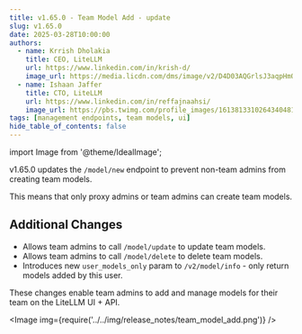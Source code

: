```yaml
---
title: v1.65.0 - Team Model Add - update
slug: v1.65.0
date: 2025-03-28T10:00:00
authors:
  - name: Krrish Dholakia
    title: CEO, LiteLLM
    url: https://www.linkedin.com/in/krish-d/
    image_url: https://media.licdn.com/dms/image/v2/D4D03AQGrlsJ3aqpHmQ/profile-displayphoto-shrink_400_400/B4DZSAzgP7HYAg-/0/1737327772964?e=1749686400&v=beta&t=Hkl3U8Ps0VtvNxX0BNNq24b4dtX5wQaPFp6oiKCIHD8
  - name: Ishaan Jaffer
    title: CTO, LiteLLM
    url: https://www.linkedin.com/in/reffajnaahsi/
    image_url: https://pbs.twimg.com/profile_images/1613813310264340481/lz54oEiB_400x400.jpg
tags: [management endpoints, team models, ui]
hide_table_of_contents: false
---
```


import Image from '@theme/IdealImage';

v1.65.0 updates the `/model/new` endpoint to prevent non-team admins from creating team models.

This means that only proxy admins or team admins can create team models.

## Additional Changes

- Allows team admins to call `/model/update` to update team models.
- Allows team admins to call `/model/delete` to delete team models.
- Introduces new `user_models_only` param to `/v2/model/info` - only return models added by this user.


These changes enable team admins to add and manage models for their team on the LiteLLM UI + API.


<Image img={require('../../img/release_notes/team_model_add.png')} />